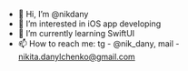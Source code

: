 - 👋 Hi, I’m @nikdany
- 👀 I’m interested in iOS app developing
- 🌱 I’m currently learning SwiftUI
- 📫 How to reach me: 
tg    - @nik_dany,
mail  - nikita.danylchenko@gmail.com

<!---
nikdany/nikdany is a ✨ special ✨ repository because its `README.md` (this file) appears on your GitHub profile.
You can click the Preview link to take a look at your changes.
--->
